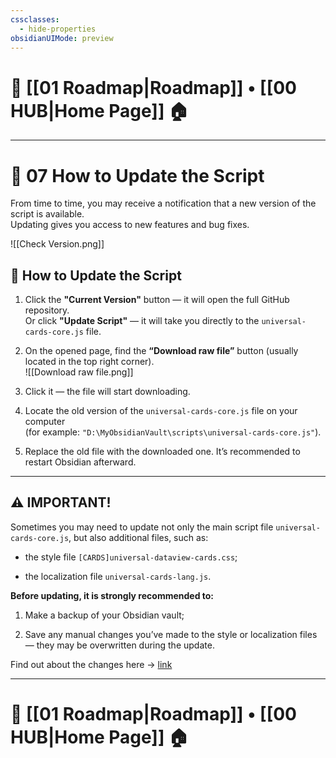 ```yaml
---
cssclasses:
  - hide-properties
obsidianUIMode: preview
---
```

# 🧭 [[01 Roadmap|Roadmap]] • [[00 HUB|Home Page]] 🏠
---
# 🔄 07 How to Update the Script

From time to time, you may receive a notification that a new version of the script is available.  
Updating gives you access to new features and bug fixes.

![[Check Version.png]]

## 🧰 How to Update the Script

1. Click the **"Current Version"** button — it will open the full GitHub repository.  
   Or click **"Update Script"** — it will take you directly to the `universal-cards-core.js` file.

2. On the opened page, find the **“Download raw file”** button (usually located in the top right corner).  
   ![[Download raw file.png]]

3. Click it — the file will start downloading.

4. Locate the old version of the `universal-cards-core.js` file on your computer  
   (for example: `"D:\MyObsidianVault\scripts\universal-cards-core.js"`).

5. Replace the old file with the downloaded one. It’s recommended to restart Obsidian afterward.

---
## ⚠️ IMPORTANT!

Sometimes you may need to update not only the main script file `universal-cards-core.js`, but also additional files, such as:

- the style file `[CARDS]universal-dataview-cards.css`;
    
- the localization file `universal-cards-lang.js`.

**Before updating, it is strongly recommended to:**

1. Make a backup of your Obsidian vault;
    
2. Save any manual changes you’ve made to the style or localization files — they may be overwritten during the update.

Find out about the changes here -> [link](https://github.com/2PleXXX/obsidian-dataview-cards/blob/main/CHANGELOG.md)


---
# 🧭 [[01 Roadmap|Roadmap]] • [[00 HUB|Home Page]] 🏠